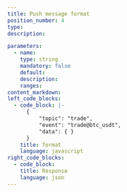 ```yaml
---
title: Push message format
position_number: 4
type:
description:

parameters:
  - name:
    type: string
    mandatory: false
    default:
    description:
    ranges:
content_markdown:
left_code_blocks:
  - code_block: |-
      {
          "topic": "trade",          
          "event": "trade@btc_usdt", 
          "data": { }                
      }
    title: format
    language: javascript
right_code_blocks:
  - code_block:
    title: Response
    language: json
---
```

